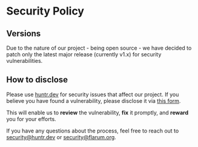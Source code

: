 # Security Policy

## Versions

Due to the nature of our project - being open source - we have decided to patch only the latest major release (currently v1.x) for security vulnerabilities.

## How to disclose

Please use [huntr.dev](https://huntr.dev/) for security issues that affect our project. If you believe you have found a vulnerability, please disclose it via [this form](https://huntr.dev/bounties/disclose/?target=https://github.com/flarum/core).

This will enable us to **review** the vulnerability, **fix** it promptly, and **reward** you for your efforts.

If you have any questions about the process, feel free to reach out to security@huntr.dev or security@flarum.org.
